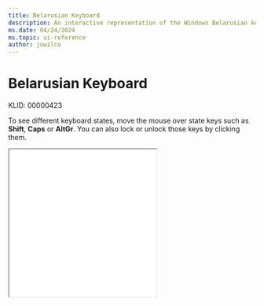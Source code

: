 ```yaml
---
title: Belarusian Keyboard
description: An interactive representation of the Windows Belarusian keyboard. To see different keyboard states, click or move the mouse over the state keys.
ms.date: 04/24/2024
ms.topic: ui-reference
author: jowilco
---
```


# Belarusian Keyboard

KLID: 00000423

To see different keyboard states, move the mouse over state keys such as **Shift**, **Caps** or **AltGr**. You can also lock or unlock those keys by clicking them.

<iframe src="kbdblr.html" height="300"></iframe>
